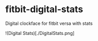 # fitbit-digital-stats
Digital clockface for fitbit versa with stats

!(Digital Stats)[./DigitalStats.png]
